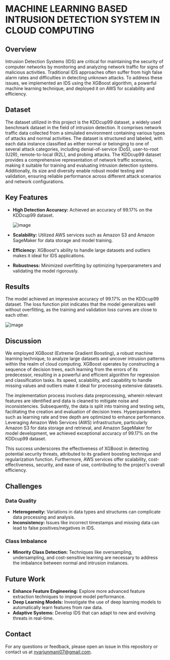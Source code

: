 # MACHINE LEARNING BASED INTRUSION DETECTION SYSTEM IN CLOUD COMPUTING

## Overview
Intrusion Detection Systems (IDS) are critical for maintaining the security of computer networks by monitoring and analyzing network traffic for signs of malicious activities. Traditional IDS approaches often suffer from high false alarm rates and difficulties in detecting unknown attacks. To address these issues, we implemented an IDS using the XGBoost algorithm, a powerful machine learning technique, and deployed it on AWS for scalability and efficiency. 

## Dataset
The dataset utilized in this project is the KDDcup99 dataset, a widely used benchmark dataset in the field of intrusion detection. It comprises network traffic data collected from a simulated environment containing various types of attacks and normal activities. The dataset is structured and labeled, with each data instance classified as either normal or belonging to one of several attack categories, including denial-of-service (DoS), user-to-root (U2R), remote-to-local (R2L), and probing attacks. The KDDcup99 dataset provides a comprehensive representation of network traffic scenarios, making it suitable for training and evaluating intrusion detection systems. Additionally, its size and diversity enable robust model testing and validation, ensuring reliable performance across different attack scenarios and network configurations.

## Key Features
- **High Detection Accuracy:** Achieved an accuracy of 99.17% on the KDDcup99 dataset.

  ![image](https://github.com/Arjun-08/Intrusion-Detection-System/assets/88790572/73b69939-be02-42c7-889a-4760c8ff449e)

- **Scalability:** Utilized AWS services such as Amazon S3 and Amazon SageMaker for data storage and model training.
- **Efficiency:** XGBoost's ability to handle large datasets and outliers makes it ideal for IDS applications.
- **Robustness:** Minimized overfitting by optimizing hyperparameters and validating the model rigorously.

## Results
The model achieved an impressive accuracy of 99.17% on the KDDcup99 dataset. The loss function plot indicates that the model generalizes well without overfitting, as the training and validation loss curves are close to each other.

![image](https://github.com/Arjun-08/Intrusion-Detection-System/assets/88790572/12503467-1a45-45e7-a788-86a7f76ee87d)

## Discussion

We employed XGBoost (Extreme Gradient Boosting), a robust machine learning technique, to analyze large datasets and uncover intrusion patterns within the realm of cloud computing. XGBoost operates by constructing a sequence of decision trees, each learning from the errors of its predecessor, resulting in a powerful and efficient algorithm for regression and classification tasks. Its speed, scalability, and capability to handle missing values and outliers make it ideal for processing extensive datasets. 

The implementation process involves data preprocessing, wherein relevant features are identified and data is cleaned to mitigate noise and inconsistencies. Subsequently, the data is split into training and testing sets, facilitating the creation and evaluation of decision trees. Hyperparameters such as learning rate and tree depth are optimized to enhance performance. 
Leveraging Amazon Web Services (AWS) infrastructure, particularly Amazon S3 for data storage and retrieval, and Amazon SageMaker for model development, we achieved exceptional accuracy of 99.17% on the KDDcup99 dataset. 

This success underscores the effectiveness of XGBoost in detecting potential security threats, attributed to its gradient boosting technique and regularization function. Furthermore, AWS services offer scalability, cost-effectiveness, security, and ease of use, contributing to the project's overall efficiency.

## Challenges
### Data Quality
- **Heterogeneity:** Variations in data types and structures can complicate data processing and analysis.
- **Inconsistency:** Issues like incorrect timestamps and missing data can lead to false positives/negatives in IDS.

### Class Imbalance
- **Minority Class Detection:** Techniques like oversampling, undersampling, and cost-sensitive learning are necessary to address the imbalance between normal and intrusion instances.

## Future Work
- **Enhance Feature Engineering:** Explore more advanced feature extraction techniques to improve model performance.
- **Deep Learning Models:** Investigate the use of deep learning models to automatically learn features from raw data.
- **Adaptive Systems:** Develop IDS that can adapt to new and evolving threats in real-time.


## Contact
For any questions or feedback, please open an issue in this repository or contact us at [nvarjunmani07@gmail.com](mailto:nvarjunmani07@gmail.com).
